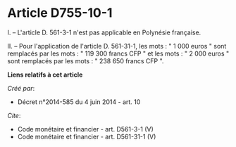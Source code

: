 # Article D755-10-1

I. – L'article D. 561-3-1 n'est pas applicable en Polynésie française. 

II. – Pour l'application de l'article D. 561-31-1, les mots : " 1 000 euros " sont remplacés par les mots : " 119 300 francs
CFP " et les mots : " 2 000 euros " sont remplacés par les mots : " 238 650 francs CFP ".

**Liens relatifs à cet article**

_Créé par_:

  - Décret n°2014-585 du 4 juin 2014 - art. 10

_Cite_:

  - Code monétaire et financier - art. D561-3-1 (V)
  - Code monétaire et financier - art. D561-31-1 (V)
